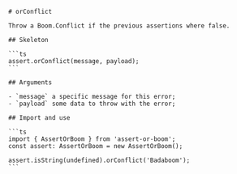             # orConflict

            Throw a Boom.Conflict if the previous assertions where false.

            ## Skeleton

            ```ts
            assert.orConflict(message, payload);
            ```

            ## Arguments

            - `message` a specific message for this error;
            - `payload` some data to throw with the error;

            ## Import and use

            ```ts
            import { AssertOrBoom } from 'assert-or-boom';
            const assert: AssertOrBoom = new AssertOrBoom();

            assert.isString(undefined).orConflict('Badaboom');
            ```
